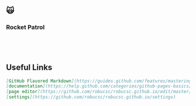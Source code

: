 ## :scream_cat:



### Rocket Patrol
```markdown





```










## Useful Links
```markdown
[GitHub Flavored Markdown](https://guides.github.com/features/mastering-markdown/)
[documentation](https://help.github.com/categories/github-pages-basics/)
[page editor](https://github.com/robucsc/robucsc.github.io/edit/master/README.md)
[settings](https://github.com/robucsc/robucsc.github.io/settings)
```

